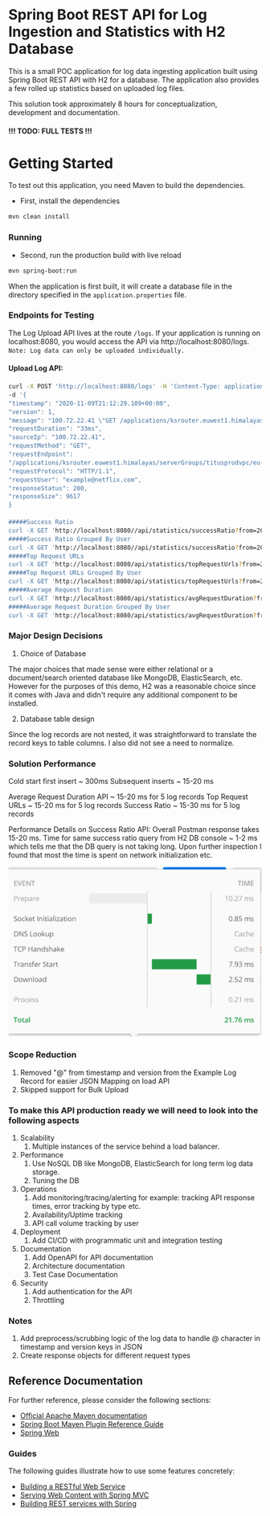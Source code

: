 # Spring Boot REST API for Log Ingestion and Statistics with H2 Database

This is a small POC application for log data ingesting application built using Spring Boot REST API with H2 for a database. The application also provides a few rolled up statistics based on uploaded log files. 

This solution took approximately 8 hours for conceptualization, development and documentation.

#### !!! TODO:  FULL TESTS !!!

# Getting Started

To test out this application, you need Maven to build the dependencies.

- First, install the dependencies

```sh
mvn clean install
```
### Running
- Second, run the production build with live reload
```sh
mvn spring-boot:run
```
When the application is first built, it will create a database file in the directory specified in the ```application.properties``` file. 

### Endpoints for Testing

The Log Upload API lives at the route ```/logs```. 
If your application is running on localhost:8080, you would access the API via http://localhost:8080/logs.
```Note: Log data can only be uploaded individually.```
#### Upload Log API: 
```sh
curl -X POST 'http://localhost:8080/logs' -H 'Content-Type: application/json' \
-d '{
"timestamp": "2020-11-09T21:12:29.109+00:00",
"version": 1,
"message": "100.72.22.41 \"GET /applications/ksrouter.euwest1.himalayas/serverGroups/titusprodvpc/eu-west-1/ksrouter.euwest1.himalayas-19_tm-v013?includeDetails=false HTTP/1.1\" 200 9617",
"requestDuration": "33ms",
"sourceIp": "100.72.22.41",
"requestMethod": "GET",
"requestEndpoint":
"/applications/ksrouter.euwest1.himalayas/serverGroups/titusprodvpc/eu-west-1/ksrouter.euwest1.himalayas-19_tm-v013?includeDetails=false",
"requestProtocol": "HTTP/1.1",
"requestUser": "example@netflix.com",
"responseStatus": 200,
"responseSize": 9617
}

#####Success Ratio
curl -X GET 'http://localhost:8080//api/statistics/successRatio?from=2020-11-09%2016:12:29.109&to=2020-11-09%2016:12:29.109'
#####Success Ratio Grouped By User
curl -X GET 'http://localhost:8080//api/statistics/successRatio?from=2020-11-09%2016:12:29.109&to=2020-11-09%2016:12:29.109&groupBy=user'
#####Top Request URLs
curl -X GET 'http://localhost:8080/api/statistics/topRequestUrls?from=2020-11-09%2016:12:29.109&to=2020-11-09%2016:12:29.109'
#####Top Request URLs Grouped By User
curl -X GET 'http://localhost:8080/api/statistics/topRequestUrls?from=2020-11-09%2016:12:29.109&to=2020-11-09%2016:12:29.109&groupBy=user'
#####Average Request Duration
curl -X GET 'http://localhost:8080/api/statistics/avgRequestDuration?from=2020-11-09%2016:12:29.109&to=2020-11-09%2016:12:29.109'
#####Average Request Duration Grouped By User
curl -X GET 'http://localhost:8080/api/statistics/avgRequestDuration?from=2020-11-09%2016:12:29.109&to=2020-11-09%2016:12:29.109&groupBy=user'
```

### Major Design Decisions
1. Choice of Database 

The major choices that made sense were either relational or a document/search oriented database like MongoDB, ElasticSearch, etc.  However for the purposes of this demo, H2 was a reasonable choice since it comes with Java and didn't require any additional component to be installed.

2. Database table design

Since the log records are not nested, it was straightforward to translate the record keys to table columns.  I also did not see a need to normalize.

### Solution Performance
Cold start first insert ~ 300ms
Subsequent inserts ~ 15-20 ms 

Average Request Duration API ~ 15-20 ms for 5 log records
Top Request URLs ~ 15-20 ms for 5 log records
Success Ratio ~ 15-30 ms for 5 log records

Performance Details on Success Ratio API:
Overall Postman response takes 15-20 ms.
Time for same success ratio query from H2 DB console ~ 1-2 ms which tells me that the DB query is not taking long. 
Upon further inspection I found that most the time is spent on network initialization etc. 

![network profile](PostmanNetworkProfile.PNG)

### Scope Reduction
1. Removed "@" from timestamp and version from the Example Log Record for easier JSON Mapping on load API
2. Skipped support for Bulk Upload

### To make this API production ready we will need to look into the following aspects
1. Scalability
    1. Multiple instances of the service behind a load balancer.
1. Performance
    1. Use NoSQL DB like MongoDB, ElasticSearch for long term log data storage.
    1. Tuning the DB
1. Operations
    1. Add monitoring/tracing/alerting for example: tracking API response times, error tracking by type etc. 
    1. Availability/Uptime tracking
    1. API call volume tracking by user
1. Deployment
    1. Add CI/CD with programmatic unit and integration testing
1. Documentation
    1. Add OpenAPI for API documentation
    2. Architecture documentation
    3. Test Case Documentation
1. Security
    1. Add authentication for the API
    2. Throttling 

### Notes
1. Add preprocess/scrubbing logic of the log data to handle @ character in timestamp and version keys in JSON
1. Create response objects for different request types

## Reference Documentation
For further reference, please consider the following sections:

* [Official Apache Maven documentation](https://maven.apache.org/guides/index.html)
* [Spring Boot Maven Plugin Reference Guide](https://docs.spring.io/spring-boot/docs/2.4.2/maven-plugin/reference/html/)
* [Spring Web](https://docs.spring.io/spring-boot/docs/2.4.2/reference/htmlsingle/#boot-features-developing-web-applications)

### Guides
The following guides illustrate how to use some features concretely:

* [Building a RESTful Web Service](https://spring.io/guides/gs/rest-service/)
* [Serving Web Content with Spring MVC](https://spring.io/guides/gs/serving-web-content/)
* [Building REST services with Spring](https://spring.io/guides/tutorials/bookmarks/)

